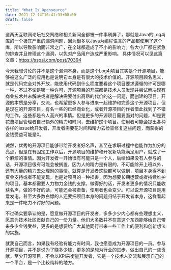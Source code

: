 ```yaml
---
title: "What Is Opensource"
date: 2021-12-14T16:41:33+08:00
draft: false
---
```


这两天互联网论坛社交网络和相关新闻全都被一件事刷屏了，那就是Java的Log4j库的一个极其严重的漏洞问题，因为很多以Java为编程语言的产品都使用了这个库，所以导致影响面非常之广，在全球都造成了不小的影响力。各大小厂都在紧急的排查并且修理这个漏洞，以免对产品用户造成严重影响。
具体情况可以见这篇文章：https://sspai.com/post/70394 

今天我想讨论的并不是这个漏洞本身，而是这个Log4j项目其实是个开源项目，能够被这么广泛的应用也是说明它本身是有很大的技术价值的。开源项目顾名思义，就是代码完全对外开放，能使用代码到什么程度要看这个项目要求遵循的许可是哪一种，不过不论是哪一种许可，开源项目的开端都是技术人员发现并尝试解决现有商业技术并未解决或者是解决需要付出高昂的代价的这一问题，而创建的项目。开源的本质是分享，交流，也希望更多人参与进来一起维护和完善这个开源项目。但是现在的开源项目，有名一些的已经商业化，或者开源项目的作者借此找到了不错的工作，这些都是令人高兴的事情。但是更多的开源项目需要面对的问题，却是要花费项目管理者自己额外的精力和时间，去维护这个项目。使用者可能会提出各种各样的issue给开发者，开发者需要花时间和精力去检查修复这些问题，而获得的金钱受益可能是0。

诚然，优秀的开源项目能够带给开发者好名声，甚至在求职过程中也能作为加分的亮点，但是在有固定工作以后，开源项目的维护和开发新功能满足用户，就成了一个麻烦的事情。因为开发者一开始很有可能只是一个人，后续如果没有人参与的话，开源项目很有可能会被搁置，因为人的精力是有限的，不可能除开上班以外，还有大量的精力去处理别的事情。就算是开发者这些都可以做到，项目本身得不到资金支持或者不能变现，也是对项目的一种损害，因为想要长期运营或者持续维护的项目，基本都需要人力物力金钱的支撑。做得好的话，开发者更多的情况只能收获名声，做的不好的话，可能还会被责备，使用者也会变少。可以说开源项目是用爱发电，甚至大多数白嫖的人还要把项目本身的问题归结于开发者本身，这样看起来是一件吃力不讨好的问题。

不过确实要承认的是，愿意做开源项目的开发者，多多少少内心都有些理想主义，愿意为技术社区贡献自己的一份力量。他们大多数并不在意这个东西能够给自己带来多少金钱受益，更多的是想要给广大其他同行带来一些工作上的便利和创新想法的实施。

就我自己而言，如果我有经验有能力有时间，我也愿意成为开源项目的一员。参与开源项目，并不是说为了赚多少钱，更多的是想为行业的进步，做出自己的一些贡献。至少开源项目，不会以KPI来衡量开发者，它是一个技术人交流和展示自己的一个平台，是一个比较纯粹的地方。